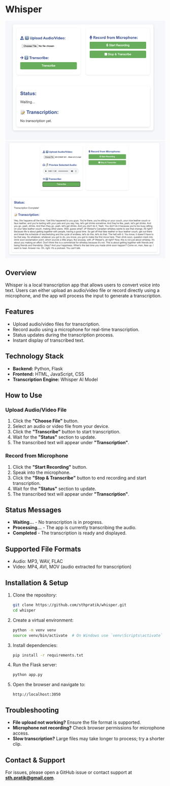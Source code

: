 # Whisper
![alt text](image-2.png)
![alt text](image-1.png)
## Overview
Whisper is a local transcription app that allows users to convert voice into text. Users can either upload an audio/video file or record directly using a microphone, and the app will process the input to generate a transcription.

## Features
- Upload audio/video files for transcription.
- Record audio using a microphone for real-time transcription.
- Status updates during the transcription process.
- Instant display of transcribed text.

## Technology Stack
- **Backend:** Python, Flask
- **Frontend:** HTML, JavaScript, CSS
- **Transcription Engine:** Whisper AI Model

## How to Use

### Upload Audio/Video File
1. Click the **"Choose File"** button.
2. Select an audio or video file from your device.
3. Click the **"Transcribe"** button to start transcription.
4. Wait for the **"Status"** section to update.
5. The transcribed text will appear under **"Transcription"**.

### Record from Microphone
1. Click the **"Start Recording"** button.
2. Speak into the microphone.
3. Click the **"Stop & Transcribe"** button to end recording and start transcription.
4. Wait for the **"Status"** section to update.
5. The transcribed text will appear under **"Transcription"**.

## Status Messages
- **Waiting...** - No transcription is in progress.
- **Processing...** - The app is currently transcribing the audio.
- **Completed** - The transcription is ready and displayed.

## Supported File Formats
- Audio: MP3, WAV, FLAC
- Video: MP4, AVI, MOV (audio extracted for transcription)

## Installation & Setup
1. Clone the repository:
   ```bash
   git clone https://github.com/sthpratik/whisper.git
   cd whisper
   ```
2. Create a virtual environment:
   ```bash
   python -m venv venv
   source venv/bin/activate  # On Windows use `venv\Scripts\activate`
   ```
3. Install dependencies:
   ```bash
   pip install -r requirements.txt
   ```
4. Run the Flask server:
   ```bash
   python app.py
   ```
5. Open the browser and navigate to:
   ```
   http://localhost:3050
   ```

## Troubleshooting
- **File upload not working?** Ensure the file format is supported.
- **Microphone not recording?** Check browser permissions for microphone access.
- **Slow transcription?** Large files may take longer to process; try a shorter clip.

## Contact & Support
For issues, please open a GitHub issue or contact support at **sth.pratik@gmail.com**.

